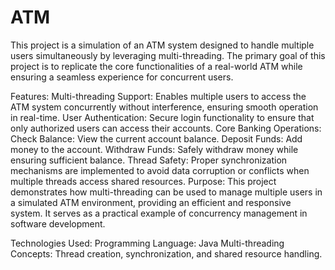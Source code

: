 # ATM

This project is a simulation of an ATM system designed to handle multiple users simultaneously by leveraging multi-threading. The primary goal of this project is to replicate the core functionalities of a real-world ATM while ensuring a seamless experience for concurrent users.

Features:
Multi-threading Support: Enables multiple users to access the ATM system concurrently without interference, ensuring smooth operation in real-time.
User Authentication: Secure login functionality to ensure that only authorized users can access their accounts.
Core Banking Operations:
  Check Balance: View the current account balance.
  Deposit Funds: Add money to the account.
  Withdraw Funds: Safely withdraw money while ensuring sufficient balance.
Thread Safety: Proper synchronization mechanisms are implemented to avoid data corruption or conflicts when multiple threads access shared resources.
Purpose:
This project demonstrates how multi-threading can be used to manage multiple users in a simulated ATM environment, providing an efficient and responsive system. It serves as a practical example of concurrency management in software development.

Technologies Used:
Programming Language: Java
Multi-threading Concepts: Thread creation, synchronization, and shared resource handling.
